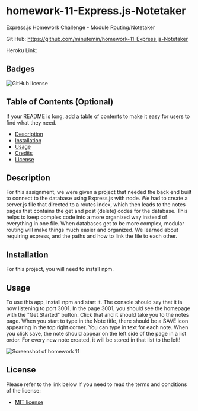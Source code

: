 # homework-11-Express.js-Notetaker
Express.js Homework Challenge - Module Routing/Notetaker

Git Hub: https://github.com/minutemin/homework-11-Express.js-Notetaker

Heroku Link: 

## Badges
![GitHub license](https://img.shields.io/badge/license-MIT-blue.svg)

## Table of Contents (Optional)

If your README is long, add a table of contents to make it easy for users to find what they need.
- [Description](#description)
- [Installation](#installation)
- [Usage](#usage)
- [Credits](#credits)
- [License](#license)

## Description

For this assignment, we were given a project that needed the back end built to connect to the database using Express.js with node.  We had to create a server.js file that directed to a routes index, which then leads to the notes pages that contains the get and post (delete) codes for the database.  This helps to keep complex code into a more organized way instead of everything in one file.  When databases get to be more complex, modular routing will make things much easier and organized. We learned about requiring express, and the paths and how to link the file to each other. 

## Installation

For this project, you will need to install npm.  

## Usage

To use this app, install npm and start it.  The console should say that it is now listening to port 3001.  In the page 3001, you should see the homepage with the "Get Started" button.  Click that and it should take you to the notes page.  When you start to type in the Note title, there should be a SAVE icon appearing in the top right corner.  You can type in text for  each note.  When you click save, the note should appear on the left side of the page in a list order.  For every new note created, it will be stored in that list to the left! 

![Screenshot of homework 11](assets/images/screenshot.png)

## License
Please refer to the link below if you need to read the terms and conditions of the license:
* [MIT license](https://choosealicense.com/licenses/mit/)

